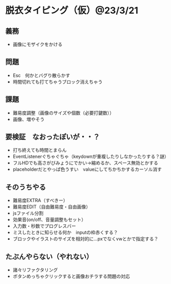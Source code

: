 # 脱衣タイピング（仮）@23/3/21
  
## 義務
* 画像にモザイクをかける
  
## 問題
* Esc　何かとバグり散らかす
* 時間切れても打てちゃうブロック消えちゃう
  
## 課題
* 難易度調整（画像のサイズや個数（必要打鍵数））
* 画像、増やそう
  
## 要検証　なおったぽいが・・？
* 打ち終えても時間とまらん
* EventListenerぐちゃぐちゃ（keydownが重複したりしなかったりする？謎）
* フルHDでも高さがびみょうにでかい→縮めるか、スペース無効とかする
* placeholderだとやっぱ色うすい　valueにしてちかちかするカーソル消す
  
## そのうちやる
* 難易度EXTRA（すべきー）
* 難易度EDIT（自由難易度・自由画像）
* jsファイル分割
* 効果音(on/off、音量調整もセット）
* 入力数・秒数でプログレスバー
* ミスしたときに知らせる何か　inputの枠赤くする？
* ブロックやイラストのサイズを相対的に…pxでなくvwとかで指定する？

## たぶんやらない（やれない）
* 諸々リファクタリング
* ボタンめっちゃクリックすると画像おチラする問題の対応
